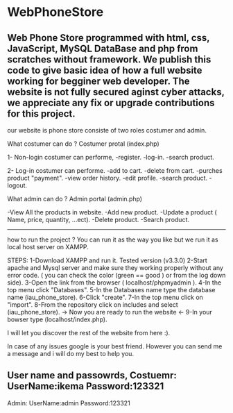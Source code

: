 # WebPhoneStore
Web Phone Store programmed with html, css, JavaScript, MySQL DataBase and php from scratches without framework.
We publish this code to give basic idea of how a full website working for begginer web developer. 
The website is not fully secured aginst cyber attacks, we appreciate any fix or upgrade contributions for this project. 
---------
our website is phone store consiste of two roles costumer and admin.

What costumer can do ? 
Costumer protal (index.php)

1- Non-login costumer can performe,
-register.
-log-in.
-search product.

2- Log-in costumer can performe.
-add to cart.
-delete from cart.
-purches product "payment".
-view order history.
-edit profile.
-search product.
-logout.


What admin can do ?
Admin portal (admin.php)

-View All the products in website.
-Add new product.
-Update a product ( Name, price, quantity, ...ect).
-Delete product.
-Search product.

----------------------
how to run the project ? 
You can run it as the way you like but we run it as local host server on XAMPP.

STEPS:
1-Download XAMPP and run it. Tested version (v3.3.0)
2-Start apache and Mysql server and make sure they working properly without any error code. ( you can check the color (green == good ) or from the log down side).
3-Open the link from the browser ( localhost/phpmyadmin ).
4-In the top menu click "Databases".
5-In the Databases name type the database name (iau_phone_store).
6-Click "create".
7-In the top menu click on "import".
8-From the repository click on includes and select (iau_phone_store). 
               -> Now you are ready to run the website <-
9-In your bowser type (localhost/index.php).

I will let you discover the rest of the website from here :).

In case of any issues google is your best friend. However you can send me a message and i will do my best to help you.


User name and passowrds, 
Costuemr:
UserName:ikema
Password:123321
-----
Admin:
UserName:admin
Password:123321


